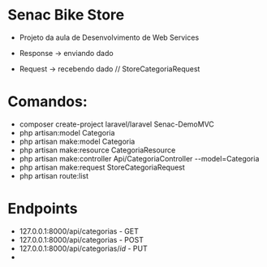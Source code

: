 # Senac Bike Store 

- Projeto da aula de Desenvolvimento de Web Services

- Response -> enviando dado

- Request -> recebendo dado // StoreCategoriaRequest


# Comandos: 
- composer create-project laravel/laravel Senac-DemoMVC
- php artisan:model Categoria
- php artisan make:model Categoria
- php artisan make:resource CategoriaResource
- php artisan make:controller Api/CategoriaController --model=Categoria
- php artisan make:request StoreCategoriaRequest
- php artisan route:list

# Endpoints 

- 127.0.0.1:8000/api/categorias - GET
- 127.0.0.1:8000/api/categorias - POST
- 127.0.0.1:8000/api/categorias/*id* - PUT
- 
